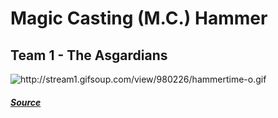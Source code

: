 # Magic Casting (M.C.) Hammer #
## Team 1 - The Asgardians ##

<img src='http://stream1.gifsoup.com/view/980226/hammertime-o.gif' title='http://stream1.gifsoup.com/view/980226/hammertime-o.gif'>
<h5><a href='http://stream1.gifsoup.com/view/980226/hammertime-o.gif'>Source</a></h5>